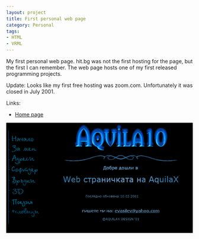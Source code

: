 ```yaml
---
layout: project
title: First personal web page
category: Personal
tags:
- HTML
- VRML
---
```


My first personal web page. hit.bg was not the first hosting for the page, but the first I can remember. The web page hosts one of my first released programming projects.

Update: Looks like my first free hosting was zoom.com. Unfortunately it was closed in July 2001. 

Links:

* [Home page](http://aquilax.horemag.net/)

![aquilax.hit.bg](/img/aquilax.hit.bg.png)
